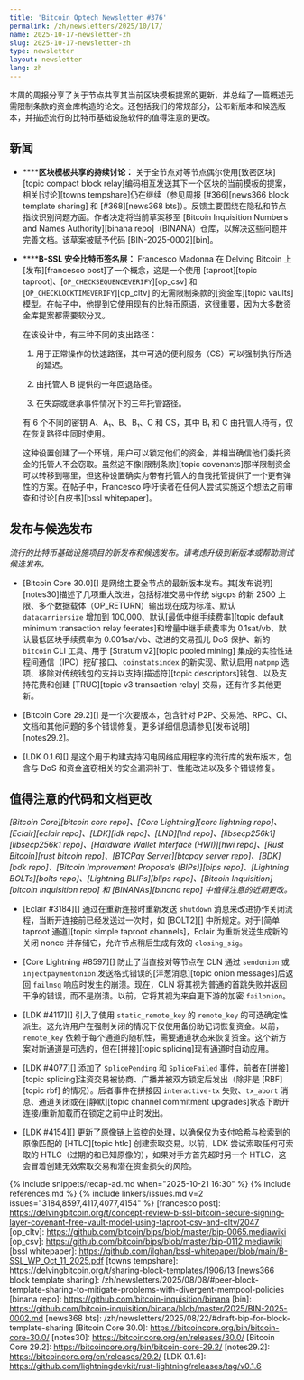 ```yaml
---
title: 'Bitcoin Optech Newsletter #376'
permalink: /zh/newsletters/2025/10/17/
name: 2025-10-17-newsletter-zh
slug: 2025-10-17-newsletter-zh
type: newsletter
layout: newsletter
lang: zh
---
```

本周的周报分享了关于节点共享其当前区块模板提案的更新，并总结了一篇概述无需限制条款的资金库构造的论文。还包括我们的常规部分，公布新版本和候选版本，并描述流行的比特币基础设施软件的值得注意的更改。

## 新闻

- **<!--continued-discussion-of-block-template-sharing-->****区块模板共享的持续讨论：** 关于全节点对等节点偶尔使用[致密区块][topic compact block relay]编码相互发送其下一个区块的当前模板的提案，相关[讨论][towns tempshare]仍在继续（参见周报 [#366][news366 block template sharing] 和 [#368][news368 bts]）。反馈主要围绕在隐私和节点指纹识别问题方面。作者决定将当前草案移至 [Bitcoin Inquisition Numbers and Names Authority][binana repo]（BINANA）仓库，以解决这些问题并完善文档。该草案被赋予代码 [BIN-2025-0002][bin]。

- **<!--b-ssl-a-secure-bitcoin-signing-layer-->****B-SSL 安全比特币签名层：** Francesco Madonna 在 Delving Bitcoin 上[发布][francesco post]了一个概念，这是一个使用 [taproot][topic taproot]、[`OP_CHECKSEQUENCEVERIFY`][op_csv] 和 [`OP_CHECKLOCKTIMEVERIFY`][op_cltv] 的无需限制条款的[资金库][topic vaults]模型。在帖子中，他提到它使用现有的比特币原语，这很重要，因为大多数资金库提案都需要软分叉。

  在该设计中，有三种不同的支出路径：

  1. 用于正常操作的快速路径，其中可选的便利服务（CS）可以强制执行所选的延迟。

  2. 由托管人 B 提供的一年回退路径。

  3. 在失踪或继承事件情况下的三年托管路径。

  有 6 个不同的密钥 A、A₁、B、B₁、C 和 CS，其中 B₁ 和 C 由托管人持有，仅在恢复路径中同时使用。

  这种设置创建了一个环境，用户可以锁定他们的资金，并相当确信他们委托资金的托管人不会窃取。虽然这不像[限制条款][topic covenants]那样限制资金可以转移到哪里，但这种设置确实为带有托管人的自我托管提供了一个更有弹性的方案。在帖子中，Francesco 呼吁读者在任何人尝试实施这个想法之前审查和讨论[白皮书][bssl whitepaper]。

## 发布与候选发布

_流行的比特币基础设施项目的新发布和候选发布。请考虑升级到新版本或帮助测试候选发布。_

- [Bitcoin Core 30.0][] 是网络主要全节点的最新版本发布。其[发布说明][notes30]描述了几项重大改进，包括标准交易中传统 sigops 的新 2500 上限、多个数据载体（OP_RETURN）输出现在成为标准、默认 `datacarriersize` 增加到 100,000、默认[最低中继手续费率][topic default minimum transaction relay feerates]和增量中继手续费率为 0.1sat/vb、默认最低区块手续费率为 0.001sat/vb、改进的交易孤儿 DoS 保护、新的 `bitcoin` CLI 工具、用于 [Stratum v2][topic pooled mining] 集成的实验性进程间通信（IPC）挖矿接口、`coinstatsindex` 的新实现、默认启用 `natpmp` 选项、移除对传统钱包的支持以支持[描述符][topic descriptors]钱包、以及支持花费和创建 [TRUC][topic v3 transaction relay] 交易，还有许多其他更新。

- [Bitcoin Core 29.2][] 是一个次要版本，包含针对 P2P、交易池、RPC、CI、文档和其他问题的多个错误修复。更多详细信息请参见[发布说明][notes29.2]。

- [LDK 0.1.6][] 是这个用于构建支持闪电网络应用程序的流行库的发布版本，包含与 DoS 和资金盗窃相关的安全漏洞补丁、性能改进以及多个错误修复。

## 值得注意的代码和文档更改

_[Bitcoin Core][bitcoin core repo]、[Core Lightning][core lightning repo]、[Eclair][eclair repo]、[LDK][ldk repo]、[LND][lnd repo]、[libsecp256k1][libsecp256k1 repo]、[Hardware Wallet Interface (HWI)][hwi repo]、[Rust Bitcoin][rust bitcoin repo]、[BTCPay Server][btcpay server repo]、[BDK][bdk repo]、[Bitcoin Improvement Proposals (BIPs)][bips repo]、[Lightning BOLTs][bolts repo]、[Lightning BLIPs][blips repo]、[Bitcoin Inquisition][bitcoin inquisition repo] 和 [BINANAs][binana repo] 中值得注意的近期更改。_

- [Eclair #3184][] 通过在重新连接时重新发送 `shutdown` 消息来改进协作关闭流程，当断开连接前已经发送过一次时，如 [BOLT2][] 中所规定。对于[简单 taproot 通道][topic simple taproot channels]，Eclair 为重新发送生成新的关闭 nonce 并存储它，允许节点稍后生成有效的 `closing_sig`。

- [Core Lightning #8597][] 防止了当直接对等节点在 CLN 通过 `sendonion` 或 `injectpaymentonion` 发送格式错误的[洋葱消息][topic onion messages]后返回 `failmsg` 响应时发生的崩溃。现在，CLN 将其视为普通的首跳失败并返回干净的错误，而不是崩溃。以前，它将其视为来自更下游的加密 `failonion`。

- [LDK #4117][] 引入了使用 `static_remote_key` 的 `remote_key` 的可选确定性派生。这允许用户在强制关闭的情况下仅使用备份助记词恢复资金。以前，`remote_key` 依赖于每个通道的随机性，需要通道状态来恢复资金。这个新方案对新通道是可选的，但在[拼接][topic splicing]现有通道时自动应用。

- [LDK #4077][] 添加了 `SplicePending` 和 `SpliceFailed` 事件，前者在[拼接][topic splicing]注资交易被协商、广播并被双方锁定后发出（除非是 [RBF][topic rbf] 的情况）。后者事件在拼接因 `interactive-tx` 失败、`tx_abort` 消息、通道关闭或在[静默][topic channel commitment upgrades]状态下断开连接/重新加载而在锁定之前中止时发出。

- [LDK #4154][] 更新了原像链上监控的处理，以确保仅为支付哈希与检索到的原像匹配的 [HTLC][topic htlc] 创建索取交易。以前，LDK 尝试索取任何可索取的 HTLC（过期的和已知原像的），如果对手方首先超时另一个 HTLC，这会冒着创建无效索取交易和潜在资金损失的风险。

{% include snippets/recap-ad.md when="2025-10-21 16:30" %}
{% include references.md %}
{% include linkers/issues.md v=2 issues="3184,8597,4117,4077,4154" %}
[francesco post]: https://delvingbitcoin.org/t/concept-review-b-ssl-bitcoin-secure-signing-layer-covenant-free-vault-model-using-taproot-csv-and-cltv/2047
[op_cltv]: https://github.com/bitcoin/bips/blob/master/bip-0065.mediawiki
[op_csv]: https://github.com/bitcoin/bips/blob/master/bip-0112.mediawiki
[bssl whitepaper]: https://github.com/ilghan/bssl-whitepaper/blob/main/B-SSL_WP_Oct_11_2025.pdf
[towns tempshare]: https://delvingbitcoin.org/t/sharing-block-templates/1906/13
[news366 block template sharing]: /zh/newsletters/2025/08/08/#peer-block-template-sharing-to-mitigate-problems-with-divergent-mempool-policies
[binana repo]: https://github.com/bitcoin-inquisition/binana
[bin]: https://github.com/bitcoin-inquisition/binana/blob/master/2025/BIN-2025-0002.md
[news368 bts]: /zh/newsletters/2025/08/22/#draft-bip-for-block-template-sharing
[Bitcoin Core 30.0]: https://bitcoincore.org/bin/bitcoin-core-30.0/
[notes30]: https://bitcoincore.org/en/releases/30.0/
[Bitcoin Core 29.2]: https://bitcoincore.org/bin/bitcoin-core-29.2/
[notes29.2]: https://bitcoincore.org/en/releases/29.2/
[LDK 0.1.6]: https://github.com/lightningdevkit/rust-lightning/releases/tag/v0.1.6